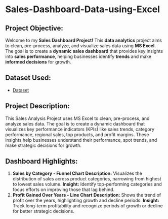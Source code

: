 # Sales-Dashboard-Data-using-Excel

## Project Objective:
Welcome to my **Sales Dashboard Project!** This **data analytics** project aims to clean, pre-process, analyze, and visualize sales data using **MS Excel**. The goal is to create a **dynamic sales dashboard** that provides key insights into **sales performance**, helping businesses identify **trends** and make **informed decisions** for growth.

## Dataset Used:
- <a href="https://github.com/sayaniketsaini24/Sales-Dashboard-Data-using-Excel/blob/main/salesdata.csv">Dataset</a>

## Project Description:
This Sales Analysis Project uses MS Excel to clean, pre-process, and analyze sales data. The goal is to create a dynamic dashboard that visualizes key performance indicators (KPIs) like sales trends, category performance, regional sales, top products, and profit margins. These insights help businesses understand their performance, spot trends, and make strategic decisions for growth.

## Dashboard Highlights:
1. **Sales by Category - Funnel Chart**
   **Description:** Visualizes the distribution of sales across product categories, narrowing from highest to lowest sales volume.
   **Insight:** Identify top-performing categories and focus efforts on improving those that lag behind.
2. **Profit Gained Over Years - Line Chart**
   **Description:** Shows the trend of profit over the years, highlighting growth and decline periods.
   **Insight:** Track long-term profitability and recognize periods of growth or decline for better strategic decisions.
